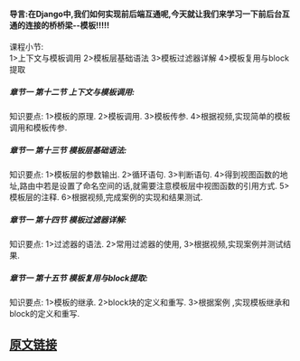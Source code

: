 ﻿#### 导言:在Django中,我们如何实现前后端互通呢,今天就让我们来学习一下前后台互通的连接的桥桥梁--模板!!!!!
课程小节:  
1>上下文与模板调用
2>模板层基础语法
3>模板过滤器详解
4>模板复用与block提取
##### 章节一  第十二节 上下文与模板调用:
   知识要点:
        1>模板的原理.
        2>模板调用.
        3>模板传参.
        4>根据视频,实现简单的模板调用和模板传参.
##### 章节一  第十三节 模板层基础语法:
   知识要点:
        1>模板层的参数输出.
        2>循环语句.
        3>判断语句.
        4>得到视图函数的地址,路由中若是设置了命名空间的话,就需要注意模板层中视图函数的引用方式.
        5>模板层的注释.
        6>根据视频,完成案例的实现和结果测试.
##### 章节一  第十四节 模板过滤器详解:
   知识要点:
        1>过滤器的语法.
        2>常用过滤器的使用,
        3>根据视频,实现案例并测试结果.
##### 章节一  第十五节 模板复用与block提取:
   知识要点:
        1>模板的继承.
        2>block块的定义和重写.
        3>根据案例 ,实现模板继承和block的定义和重写.
        


## [原文链接](https://note.youdao.com/ynoteshare1/index.html?id=b6e3f360937542caf9725b436beef4d3&type=note)
